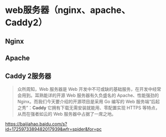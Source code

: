 # web服务器（nginx、apache、Caddy2）

## Nginx



## Apache





## **Caddy** 2服务器

> 众所周知，Web 服务器是 Web 开发中不可或缺的基础服务，在开发中经常会用到。耳熟能详的开源 Web 服务器有久负盛名的 Apache、性能强劲的 Nginx。而我们今天要介绍的开源项目是采用 Go 编写的 Web 服务端“后起之秀”：**Caddy** 它拥有下载无需安装就能用、零配置实现 HTTPS 等特点，从而在强者如云的 Web 服务器中占据了一席之地。

https://baijiahao.baidu.com/s?id=1725973389482017939&wfr=spider&for=pc

